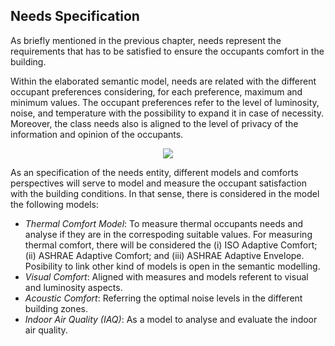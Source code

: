 ## Needs Specification

As briefly mentioned in the previous chapter, needs represent the requirements that has to be satisfied to ensure the occupants comfort in the building.

Within the elaborated semantic model, needs are related with the different occupant preferences considering, for each preference, maximum and minimum values. The occupant preferences refer to the level of luminosity, noise, and temperature with the possibility to expand it in case of necessity. Moreover, the class needs also is aligned to the level of privacy of the information and opinion of the occupants.

<div style="text-align:center">
<img src="http://www.plantuml.com/plantuml/png/DSbB2i8m403Gg-W1cW6NxaIA7z0MMmyG9wCTI2OXCy7hrutRzxOi65kWLkDcCIkw1wZ-wpviItirfOfPZCGSvWJdoxmx7SQkVtRZOxZsn_bFWnWahqOLGaQ54hrOIn7kH46dGiXlHc-SvPO3HLT-kG80"/>
</div>

As an specification of the needs entity, different models and comforts perspectives will serve to model and measure the occupant satisfaction with the building conditions. In that sense, there is considered in the model the following models:

- _Thermal Comfort Model_: To measure thermal occupants needs and analyse if they are in the correspoding suitable values. For measuring thermal comfort, there will be considered the (i) ISO Adaptive Comfort; (ii) ASHRAE Adaptive Comfort; and (iii) ASHRAE Adaptive Envelope. Posibility to link other kind of models is open in the semantic modelling.
- _Visual Comfort_: Aligned with measures and models referent to visual and luminosity aspects.
- _Acoustic Comfort_: Referring the optimal noise levels in the different building zones.
- _Indoor Air Quality (IAQ)_: As a model to analyse and evaluate the indoor air quality.
